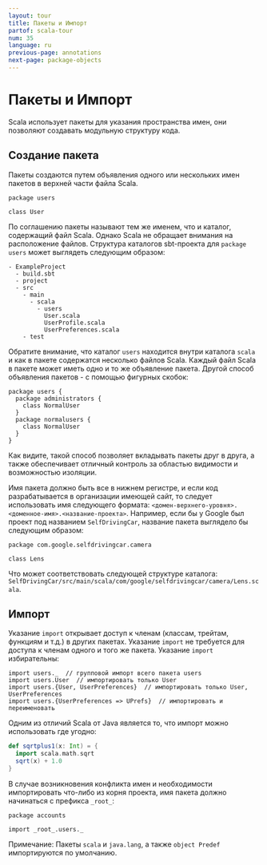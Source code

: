 ```yaml
---
layout: tour
title: Пакеты и Импорт
partof: scala-tour
num: 35
language: ru
previous-page: annotations
next-page: package-objects
---
```


#  Пакеты и Импорт
Scala использует пакеты для указания пространства имен, они позволяют создавать модульную структуру кода.

## Создание пакета
Пакеты создаются путем объявления одного или нескольких имен пакетов в верхней части файла Scala.

```
package users

class User
```
По соглашению пакеты называют тем же именем, что и каталог, содержащий файл Scala. Однако Scala не обращает внимания на расположение файлов. Структура каталогов sbt-проекта для `package users` может выглядеть следующим образом:
```
- ExampleProject
  - build.sbt
  - project
  - src
    - main
      - scala
        - users
          User.scala
          UserProfile.scala
          UserPreferences.scala
    - test
```
Обратите внимание, что каталог `users` находится внутри каталога `scala` и как в пакете содержатся несколько файлов Scala. Каждый файл Scala в пакете может иметь одно и то же объявление пакета. Другой способ объявления пакетов - с помощью фигурных скобок:
```
package users {
  package administrators {
    class NormalUser
  }
  package normalusers {
    class NormalUser
  }
}
```
Как видите, такой способ позволяет вкладывать пакеты друг в друга, а также обеспечивает отличный контроль за областью видимости и возможностью изоляции.

Имя пакета должно быть все в нижнем регистре, и если код разрабатывается в организации имеющей сайт, то следует использовать имя следующего формата: `<домен-верхнего-уровня>.<доменное-имя>.<название-проекта>`. Например, если бы у Google был проект под названием `SelfDrivingCar`, название пакета выглядело бы следующим образом:
```
package com.google.selfdrivingcar.camera

class Lens
```
Что может соответствовать следующей структуре каталога: `SelfDrivingCar/src/main/scala/com/google/selfdrivingcar/camera/Lens.scala`.

## Импорт
Указание `import` открывает доступ к членам (классам, трейтам, функциям и т.д.) в других пакетах. Указание `import` не требуется для доступа к членам одного и того же пакета. Указание `import` избирательны:
```
import users._  // групповой импорт всего пакета users
import users.User  // импортировать только User
import users.{User, UserPreferences}  // импортировать только User, UserPreferences
import users.{UserPreferences => UPrefs}  // импортировать и переименовать
```

Одним из отличий Scala от Java является то, что импорт можно использовать где угодно:

```scala mdoc
def sqrtplus1(x: Int) = {
  import scala.math.sqrt
  sqrt(x) + 1.0
}
```
В случае возникновения конфликта имен и необходимости импортировать что-либо из корня проекта, имя пакета должно начинаться с префикса `_root_`:
```
package accounts

import _root_.users._
```


Примечание: Пакеты `scala` и `java.lang`, а также `object Predef` импортируются по умолчанию.
